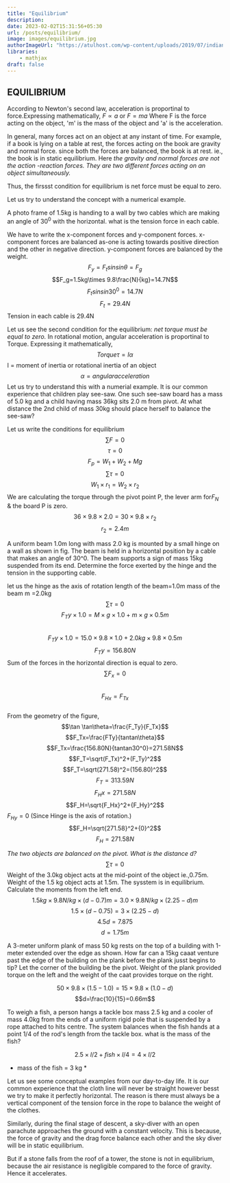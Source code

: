 ```yaml
---
title: "Equilibrium"
description:
date: 2023-02-02T15:31:56+05:30
url: /posts/equilibrium/
image: images/equilibrium.jpg
authorImageUrl: "https://atulhost.com/wp-content/uploads/2019/07/indian-flag-full-hd-tricolour-flag-of-india-waving.jpg"
libraries:
    - mathjax
draft: false
---
```


## EQUILIBRIUM
According to Newton's second law, acceleration is proportinal to force.Expressing mathematically, $F\propto a$ or $F=ma$ Where F is the force acting on the object, 'm' is the mass of the object and 'a' is the acceleration.

 In general, many forces act on an object at any instant of time. For example, if a book is lying on a table at rest, the forces acting on the book are gravity and normal force. since both the forces are balanced, the book is at rest. ie., the book is in static equilibrium. Here *the gravity and normal forces are not the action -reaction forces. They are two different forces acting on an object simultaneously.*

 Thus, the firssst condition for equilibrium is net force must be equal to zero.

 Let us try to understand the concept with a numerical example.

 A photo frame of 1.5kg is handing to a wall by two cables which are making an angle of $30^0$ with the horizontal. what is the tension force in each cable.

 We have to write the x-component forces and y-component forces.
 x-component forces are balanced as-one is acting towards positive direction and the other in negative direction.
 y-component forces are balanced by the weight.
 $$F_y=F_t sin sin\theta=F_g$$
 $$F_g=1.5kg\times 9.8\frac{N}{kg}=14.7N$$
 $$ F_t sinsin30^0=14.7N$$
 $$F_t=29.4N$$
 Tension in each cable is 29.4N

 Let us see the second condition for the equilibrium: 
  *net torque must be equal to zero.*
 In rotational motion, angular acceleration is proportinal to Torque. Expressing it mathematically,
 $$Torque \tau=I\alpha$$ 
 I = moment of inertia or rotational inertia of an object
 $$\alpha=angular acceleration$$
 Let us try to understand this with a numerial example.
 It is our common experience that children play see-saw. One such see-saw board has a mass of 5.0 kg and a child having mass 36kg sits 2.0 m from pivot. At what distance the 2nd child of mass 30kg should place herself to balance the see-saw?

 Let us write the conditions for equilibrium
 $$\sum F=0$$
 $$\tau = 0$$
 $$F_p=W_1+W_2+M g$$
 $$\sum\tau=0$$
 $$W_1\times{r_1} = W_2\times{r_2}$$
 We are calculating the torque through the pivot point P, the lever arm for$F_N$ & the board P is zero.
 $$36\times9.8\times2.0=30\times9.8\times{r_2}$$
 $$r_2=2.4m$$

 A uniform beam 1.0m long with mass 2.0 kg is mounted by a small hinge on a wall as shown in fig. The beam is held in a horizontal position by a cable that makes an angle of 30^0. The beam supports a sign of mass 15kg suspended from its end. Determine the force exerted by the hinge and the tension in the supporting cable.

 let us the hinge as the axis of rotation
length of the beam=1.0m
mass of the beam m =2.0kg
$$\sum\tau = 0$$
$$F_Ty\times{1.0}=M\times{g}\times{1.0}+m\times{g}\times{0.5m}$$      
$$F_Ty\times{1.0}=15.0\times{9.8}\times1.0+2.0kg\times9.8\times0.5m$$
$$F_Ty = 156.80N$$
Sum of the forces in the horizontal direction is equal to zero.
$$\sum F_x = 0$$	
$$F_{Hx} = F_{Tx}$$  
From the geometry of the figure, $$\tan \tan\theta=\frac{F_Ty}{F_Tx}$$
$$F_Tx=\frac{FTy}{tantan\theta}$$
$$F_Tx=\frac{156.80N}{tantan30^0}=271.58N$$
$$F_T=\sqrt(F_Tx)^2+(F_Ty)^2$$
$$F_T=\sqrt(271.58)^2=(156.80)^2$$
$$F_T=313.59N$$
$$F_Hx=271.58N$$
$$F_H=\sqrt{F_Hx}^2+{F_Hy}^2$$
$F_{Hy} = 0$ (Since Hinge is the axis of rotation.)
$$F_H=\sqrt{271.58}^2+{0}^2$$
$$F_{H}=271.58N$$

*The two objects are balanced on the pivot. What is the distance d?*
$$\sum\tau=0$$
Weight of the 3.0kg object acts at the mid-point of the object ie.,0.75m. Weight of the 1.5 kg object acts at 1.5m. The sysstem is in equilibrium. Calculate the moments from the left end.
$$1.5kg\times9.8N/kg\times(d-0.7)m=3.0\times9.8N/kg\times(2.25-d)m$$
$$1.5\times(d-0.75)=3\times(2.25-d)$$
$$4.5d=7.875$$
$$d=1.75m$$

A 3-meter uniform plank of mass 50 kg rests on the top of a building with 1-meter extended over the edge as shown. How far can a 15kg caaat venture past the edge of the building on the plank before the plank jusst begins to tip?
Let the corner of the building be the pivot. Weight of the plank provided torque on the left and the weight of the caat provides torque on the right.

$$50\times9.8\times(1.5-1.0)=15\times9.8\times(1.0-d)$$
$$d=\frac{10}{15}=0.66m$$

To weigh a fish, a person hangs a tackle box mass 2.5 kg and a cooler of mass 4.0kg from the ends of a uniform rigid pole that is suspended by a rope attached to hits centre. The system balances when the fish hands at a point 1/4 of the rod's length from the tackle box. what is the mass of the fish?

$$2.5\times{l/2}+fish\times{l/4}=4\times{l/2}$$

* mass of the fish = 3 kg *

Let us see some conceptual examples from our day-to-day life.
It is our common experience that the cloth line will never be straight however besst we try to make it perfectly horizontal. The reason is there must always be a vertical component of the tension force in the rope to balance the weight of the clothes.

Similarly, during the final stage of descent, a sky-diver with an open parachute approaches the ground with a constant velocity. This is because, the force of gravity and the drag force balance each other and the sky diver will be in static equilibrium.

But if a stone falls from the roof of a tower, the stone is not in equilibrium, because the air resistance is negligible compared to the force of gravity. Hence it accelerates.